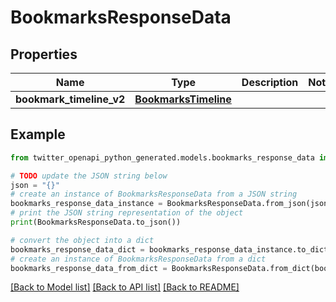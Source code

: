 # BookmarksResponseData


## Properties

Name | Type | Description | Notes
------------ | ------------- | ------------- | -------------
**bookmark_timeline_v2** | [**BookmarksTimeline**](BookmarksTimeline.md) |  | 

## Example

```python
from twitter_openapi_python_generated.models.bookmarks_response_data import BookmarksResponseData

# TODO update the JSON string below
json = "{}"
# create an instance of BookmarksResponseData from a JSON string
bookmarks_response_data_instance = BookmarksResponseData.from_json(json)
# print the JSON string representation of the object
print(BookmarksResponseData.to_json())

# convert the object into a dict
bookmarks_response_data_dict = bookmarks_response_data_instance.to_dict()
# create an instance of BookmarksResponseData from a dict
bookmarks_response_data_from_dict = BookmarksResponseData.from_dict(bookmarks_response_data_dict)
```
[[Back to Model list]](../README.md#documentation-for-models) [[Back to API list]](../README.md#documentation-for-api-endpoints) [[Back to README]](../README.md)


